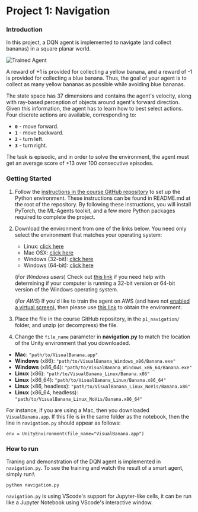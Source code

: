 [//]: # (Image References)

[image1]: https://user-images.githubusercontent.com/10624937/42135619-d90f2f28-7d12-11e8-8823-82b970a54d7e.gif "Trained Agent"

# Project 1: Navigation

### Introduction

In this project, a DQN agent is implemented to navigate (and collect bananas) in a square planar world.

![Trained Agent][image1]

A reward of +1 is provided for collecting a yellow banana, and a reward of -1 is provided for collecting a blue banana.  Thus, the goal of your agent is to collect as many yellow bananas as possible while avoiding blue bananas.  

The state space has 37 dimensions and contains the agent's velocity, along with ray-based perception of objects around agent's forward direction.  Given this information, the agent has to learn how to best select actions.  Four discrete actions are available, corresponding to:
- **`0`** - move forward.
- **`1`** - move backward.
- **`2`** - turn left.
- **`3`** - turn right.

The task is episodic, and in order to solve the environment, the agent must get an average score of +13 over 100 consecutive episodes.

### Getting Started

1. Follow the [instructions in the course GitHub repository](https://github.com/udacity/Value-based-methods#dependencies) to set up the Python environment. These instructions can be found in README.md at the root of the repository. By following these instructions, you will install PyTorch, the ML-Agents toolkit, and a few more Python packages required to complete the project.

2. Download the environment from one of the links below.  You need only select the environment that matches your operating system:
    - Linux: [click here](https://s3-us-west-1.amazonaws.com/udacity-drlnd/P1/Banana/Banana_Linux.zip)
    - Mac OSX: [click here](https://s3-us-west-1.amazonaws.com/udacity-drlnd/P1/Banana/Banana.app.zip)
    - Windows (32-bit): [click here](https://s3-us-west-1.amazonaws.com/udacity-drlnd/P1/Banana/Banana_Windows_x86.zip)
    - Windows (64-bit): [click here](https://s3-us-west-1.amazonaws.com/udacity-drlnd/P1/Banana/Banana_Windows_x86_64.zip)
    
    (_For Windows users_) Check out [this link](https://support.microsoft.com/en-us/help/827218/how-to-determine-whether-a-computer-is-running-a-32-bit-version-or-64) if you need help with determining if your computer is running a 32-bit version or 64-bit version of the Windows operating system.

    (_For AWS_) If you'd like to train the agent on AWS (and have not [enabled a virtual screen](https://github.com/Unity-Technologies/ml-agents/blob/master/docs/Training-on-Amazon-Web-Service.md)), then please use [this link](https://s3-us-west-1.amazonaws.com/udacity-drlnd/P1/Banana/Banana_Linux_NoVis.zip) to obtain the environment.

3. Place the file in the course GitHub repository, in the `p1_navigation/` folder, and unzip (or decompress) the file. 

4. Change the `file_name` parameter in __navigation.py__ to match the location of the Unity environment that you downloaded.

- **Mac**: `"path/to/VisualBanana.app"`
- **Windows** (x86): `"path/to/VisualBanana_Windows_x86/Banana.exe"`
- **Windows** (x86_64): `"path/to/VisualBanana_Windows_x86_64/Banana.exe"`
- **Linux** (x86): `"path/to/VisualBanana_Linux/Banana.x86"`
- **Linux** (x86_64): `"path/to/VisualBanana_Linux/Banana.x86_64"`
- **Linux** (x86, headless): `"path/to/VisualBanana_Linux_NoVis/Banana.x86"`
- **Linux** (x86_64, headless): `"path/to/VisualBanana_Linux_NoVis/Banana.x86_64"`

For instance, if you are using a Mac, then you downloaded `VisualBanana.app`.  If this file is in the same folder as the notebook, then the line in `navigation.py` should appear as follows:
```
env = UnityEnvironment(file_name="VisualBanana.app")
```

### How to run

Traning and demonstration of the DQN agent is implemented in `navigation.py`. To see the training and watch the result of a smart agent, simply run:\
```
python navigation.py
```

`navigation.py` is using VScode's support for Jupyter-like cells, it can be run like a Jupyter Notebook using VScode's interactive window.
